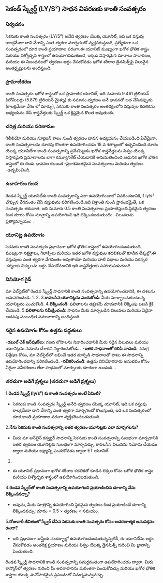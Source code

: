 ## సెకండ్ స్క్వేర్డ్ (LY/S²) సాధన వివరణకు కాంతి సంవత్సరం

### నిర్వచనం
సెకనుకు కాంతి సంవత్సరం (LY/S²) అనేది త్వరణం యొక్క యూనిట్, ఇది ఒక వస్తువు కాలక్రమేణా దాని వేగాన్ని ఎంత త్వరగా మార్చగలదో వ్యక్తపరుస్తుంది, ప్రత్యేకంగా ఒక సంవత్సరంలో దూర కాంతి ప్రయాణాల పరంగా.ఈ యూనిట్ ముఖ్యంగా ఖగోళ భౌతిక శాస్త్రం మరియు విశ్వోద్భవ శాస్త్రంలో ఉపయోగపడుతుంది, ఇక్కడ విస్తారమైన దూరాలు సాధారణం, మరియు ఈ నిబంధనలలో త్వరణం అర్థం చేసుకోవడం ఖగోళ శరీరాల డైనమిక్స్‌పై విలువైన అంతర్దృష్టులను అందిస్తుంది.

### ప్రామాణీకరణ
కాంతి సంవత్సరం ఖగోళ శాస్త్రంలో ఒక ప్రామాణిక యూనిట్, ఇది సుమారు 9.461 ట్రిలియన్ కిలోమీటర్లు (5.879 ట్రిలియన్ మైళ్ళు) కు సమానం.త్వరణం అనే భావనతో జత చేసినప్పుడు (కాలక్రమేణా వేగం లో మార్పు), సెకనుకు కాంతి సంవత్సరం అంతరిక్షంలోని వస్తువుల కదలికను అధ్యయనం చేసే శాస్త్రవేత్తలకు స్క్వేర్డ్ ఒక క్లిష్టమైన కొలత అవుతుంది.

### చరిత్ర మరియు పరిణామం
గెలీలియో మరియు న్యూటన్ కాలం నుండి త్వరణం భావన అధ్యయనం చేయబడింది.ఏదేమైనా, కాంతి సంవత్సరాలను దూరపు కొలతగా ఉపయోగించడం 19 వ శతాబ్దంలో ఉద్భవించింది.దూరం యొక్క యూనిట్‌గా కాంతి సంవత్సరాన్ని ప్రవేశపెట్టడం ఖగోళ శాస్త్రవేత్తలను విశ్వం యొక్క విస్తారమైన ప్రమాణాలను బాగా కమ్యూనికేట్ చేయడానికి అనుమతించింది.ఆధునిక ఖగోళ భౌతిక శాస్త్రంలో ఈ రెండు భావనల కలయిక -ప్రకాశవంతమైన సంవత్సరాలు మరియు త్వరణం -ఉద్భవించింది.

### ఉదాహరణ గణన
రెండవ స్క్వేర్డ్ యూనిట్‌కు కాంతి సంవత్సరాన్ని ఎలా ఉపయోగించాలో వివరించడానికి, 1 ly/s² చొప్పున వేగవంతం చేసే వస్తువును పరిగణించండి.ఇది విశ్రాంతి నుండి ప్రారంభమైతే, ఒక సంవత్సరం తరువాత, ఇది సుమారు 0.5 కాంతి సంవత్సరాలు ప్రయాణిస్తుంది.స్థిరమైన త్వరణం కింద దూరం కోసం సూత్రాన్ని ఉపయోగించి ఇది లెక్కించబడుతుంది:
.
విలువలను ప్రత్యామ్నాయం:
.

### యూనిట్ల ఉపయోగం
సెకనుకు కాంతి సంవత్సరం ప్రధానంగా ఖగోళ భౌతిక శాస్త్రంలో ఉపయోగించబడుతుంది, ముఖ్యంగా నక్షత్రాలు, గెలాక్సీలు మరియు ఇతర ఖగోళ వస్తువుల కదలికలతో కూడిన లెక్కల్లో.ఈ వస్తువులు ఎంత త్వరగా వేగవంతం అవుతాయో మరియు వాటి పథాలు మరియు పరస్పర చర్యలకు చిక్కులను అర్థం చేసుకోవడానికి ఇది శాస్త్రవేత్తలకు సహాయపడుతుంది.

### వినియోగ గైడ్
మా వెబ్‌సైట్‌లో రెండవ స్క్వేర్డ్ సాధనానికి కాంతి సంవత్సరాన్ని ఉపయోగించడానికి, ఈ దశలను అనుసరించండి:
1.
2.
3.**కావలసిన యూనిట్లను ఎంచుకోండి**: మీరు మార్చాలనుకుంటున్న యూనిట్లను ఎంచుకోండి.
4.**లెక్కించండి**: ఫలితాలను తక్షణమే చూడటానికి లెక్కింపు బటన్ క్లిక్ చేయండి.
5.**ఫలితాలను సమీక్షించండి**: సాధనం మీకు మార్చబడిన విలువలు మరియు ఏదైనా అదనపు సంబంధిత సమాచారాన్ని అందిస్తుంది.

### సరైన ఉపయోగం కోసం ఉత్తమ పద్ధతులు
-**డబుల్ చెక్ ఇన్‌పుట్‌లు**: గణన లోపాలను నివారించడానికి మీరు సరైన విలువలు మరియు యూనిట్లను నమోదు చేశారని నిర్ధారించుకోండి.
.
-**ఇతర సాధనాలతో కలిపి వాడండి**: సమగ్ర విశ్లేషణ కోసం, మా వెబ్‌సైట్‌లో లభించే ఇతర మార్పిడి సాధనాలతో పాటు ఈ సాధనాన్ని ఉపయోగించడాన్ని పరిగణించండి.
-**నవీకరించండి**: ఉత్తమ వినియోగదారు అనుభవం కోసం ఏదైనా నవీకరణలు లేదా సాధనంలో మార్పులకు దూరంగా ఉండండి.
.

### తరచుగా అడిగే ప్రశ్నలు (తరచుగా అడిగే ప్రశ్నలు)

1.**రెండవ స్క్వేర్డ్ (ly/s²) కు కాంతి సంవత్సరం అంటే ఏమిటి?**
- సెకనుకు కాంతి సంవత్సరం స్క్వేర్డ్ అనేది త్వరణం యొక్క యూనిట్, ఇది ఒక వస్తువు కాలక్రమేణా దాని వేగాన్ని ఎంత త్వరగా మార్చగలదో కొలుస్తుంది, ఇది ఒక సంవత్సరంలో దూర కాంతి ప్రయాణాల పరంగా వ్యక్తీకరించబడుతుంది.

2.**నేను సెకనుకు కాంతి సంవత్సరాన్ని ఇతర త్వరణం యూనిట్లకు ఎలా మార్చగలను?**
- మీరు మా ఆన్‌లైన్ కన్వర్టర్ సాధనాన్ని సెకనుకు కాంతి సంవత్సరాన్ని సులభంగా మార్చడానికి ఇతర త్వరణం యూనిట్లకు సులభంగా మార్చవచ్చు, కావలసిన విలువను నమోదు చేయడం ద్వారా మరియు లక్ష్యాన్ని ఎంచుకోవడం ద్వారా ET యూనిట్.

3.
- ఈ యూనిట్ ప్రధానంగా ఖగోళ శరీరాల కదలికతో కూడిన లెక్కల కోసం ఖగోళ భౌతిక శాస్త్రం మరియు విశ్వోద్భవ శాస్త్రంలో ఉపయోగించబడుతుంది.

4.**రెండవ స్క్వేర్‌తో కాంతి సంవత్సరాన్ని ఉపయోగించి ప్రయాణించిన దూరాన్ని నేను లెక్కించవచ్చా?**
- అవును, మీరు సూత్రాన్ని ఉపయోగించి స్థిరమైన త్వరణం కింద ప్రయాణించే దూరాన్ని లెక్కించవచ్చు: దూరం = 0.5 × త్వరణం × సమయం.

5.**రోజువారీ జీవితంలో స్క్వేర్ చేసిన సెకనుకు కాంతి సంవత్సరం కోసం ఆచరణాత్మక అనువర్తనం ఉందా?**
- ఇది ప్రధానంగా శాస్త్రీయ సందర్భాల్లో ఉపయోగించబడుతున్నప్పటికీ, ఈ యూనిట్‌ను అర్థం చేసుకోవడం అంతరిక్ష ప్రయాణం మరియు విశ్వం యొక్క డైనమిక్స్ గురించి మీ జ్ఞానాన్ని పెంచుతుంది.

రెండవ స్క్వేర్డ్ సాధనానికి కాంతి సంవత్సరాన్ని సమర్థవంతంగా ఉపయోగించడం ద్వారా, మీరు కాస్మోస్‌లో త్వరణం గురించి మీ అవగాహనను మరింతగా పెంచుకోవచ్చు మరియు ఖగోళ భౌతిక శాస్త్రాల యొక్క మనోహరమైన ప్రపంచంతో నిమగ్నమవ్వవచ్చు.